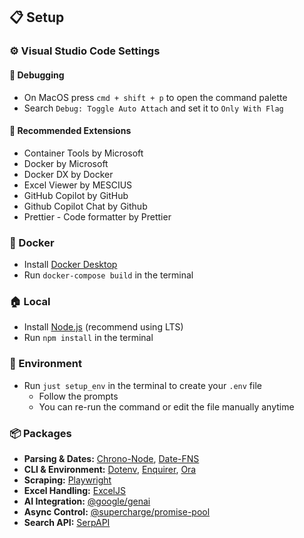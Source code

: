 ## 📋 Setup

### ⚙️ Visual Studio Code Settings

#### 🐞 Debugging

- On MacOS press `cmd + shift + p` to open the command palette
- Search `Debug: Toggle Auto Attach` and set it to `Only With Flag`

#### 🧰 Recommended Extensions

- Container Tools by Microsoft
- Docker by Microsoft
- Docker DX by Docker
- Excel Viewer by MESCIUS
- GitHub Copilot by GitHub
- Github Copilot Chat by Github
- Prettier - Code formatter by Prettier

### 🐳 Docker

- Install [Docker Desktop](https://docs.docker.com/get-started/get-docker/)
- Run `docker-compose build` in the terminal

### 🏠 Local

- Install [Node.js](https://nodejs.org/en/download) (recommend using LTS)
- Run `npm install` in the terminal

### 🌳 Environment

- Run `just setup_env` in the terminal to create your `.env` file
  - Follow the prompts
  - You can re-run the command or edit the file manually anytime

### 📦 Packages

- **Parsing & Dates:** [Chrono-Node](https://www.npmjs.com/package/chrono-node), [Date-FNS](https://www.npmjs.com/package/date-fns)
- **CLI & Environment:** [Dotenv](https://www.npmjs.com/package/dotenv), [Enquirer](https://www.npmjs.com/package/enquirer), [Ora](https://www.npmjs.com/package/ora)
- **Scraping:** [Playwright](https://www.npmjs.com/package/playwright)
- **Excel Handling:** [ExcelJS](https://www.npmjs.com/package/exceljs)
- **AI Integration:** [@google/genai](https://www.npmjs.com/package/@google/genai)
- **Async Control:** [@supercharge/promise-pool](https://www.npmjs.com/package/@supercharge/promise-pool)
- **Search API:** [SerpAPI](https://www.npmjs.com/package/serpapi)
